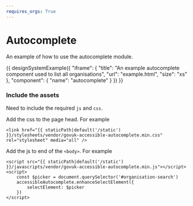 ```yaml
---
requires_orgs: True
---
```


# Autocomplete 

An example of how to use the autocomplete module.

{{ designSystemExample({
"iframe": {
    "title": "An example autocomplete component used to list all organisations",
    "url": "example.html",
    "size": "xs"
},
"component": {
    "name": "autocomplete"
}
}) }}


### Include the assets

Need to include the required `js` and `css`.

Add the css to the page head. For example

    <link href="{{ staticPath|default('/static') }}/stylesheets/vendor/govuk-accessible-autocomplete.min.css" rel="stylesheet" media="all" />

Add the js to end of the `<body>`. For example

    <script src="{{ staticPath|default('/static') }}/javascripts/vendor/govuk-accessible-autocomplete.min.js"></script>
    <script>
        const $picker = document.querySelector('#organisation-search')
        accessibleAutocomplete.enhanceSelectElement({
            selectElement: $picker
        })
    </script>

